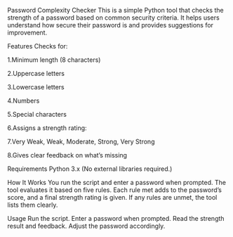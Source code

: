 Password Complexity Checker
This is a simple Python tool that checks the strength of a password based on common security criteria. It helps users understand how secure their password is and provides suggestions for improvement.

Features
Checks for:

  1.Minimum length (8 characters)

  2.Uppercase letters

  3.Lowercase letters

  4.Numbers

  5.Special characters

  6.Assigns a strength rating:

  7.Very Weak, Weak, Moderate, Strong, Very Strong

  8.Gives clear feedback on what’s missing

Requirements
Python 3.x
(No external libraries required.)

How It Works
You run the script and enter a password when prompted. The tool evaluates it based on five rules. Each rule met adds to the password’s score, and a final strength rating is given. If any rules are unmet, the tool lists them clearly.

Usage
Run the script.
Enter a password when prompted.
Read the strength result and feedback.
Adjust the password accordingly.
